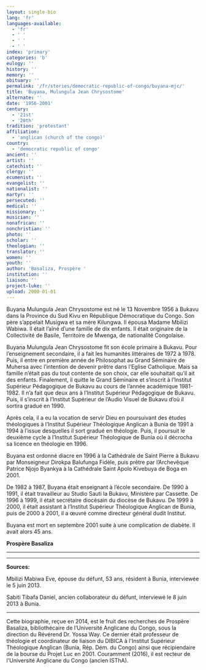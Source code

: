 ```yaml
---
layout: single-bio
lang: 'fr'
languages-available:
  - 'fr'
  - ' '
  - ' '
  - ' '
index: 'primary'
categories: 'b'
eulogy: ''
history: ''
memory: ''
obituary: ''
permalink: '/fr/stories/democratic-republic-of-congo/buyana-mjc/'
title: 'Buyana, Mulungula Jean Chrysostome'
alternate: ''
date: '1956-2001'
century:
  - '21st'
  - '20th'
tradition: 'protestant'
affiliation:
  - 'anglican (church of the congo)'
country:
  - 'democratic republic of congo'
ancient: ''
artist: ''
catechist: ''
clergy: ''
ecumenist: ''
evangelist: ''
nationalist: ''
martyr: ''
persecuted: ''
medical: ''
missionary: ''
musician: ''
nonafrican: ''
nonchristian: ''
photo: ''
scholar: ''
theologian: ''
translator: ''
women: ''
youth: ''
author: 'Basaliza, Prospère '
institution: ''
liaison: ''
project-luke: ''
upload: 2000-01-01
---
```



Buyana Mulungula Jean Chrysostome est n&eacute; le 13 Novembre 1956 &agrave; Bukavu dans la Province du Sud Kivu en R&eacute;publique D&eacute;mocratique du Congo. Son p&egrave;re s&rsquo;appelait Musigwa et sa m&egrave;re Kilungwa. Il &eacute;pousa Madame Mbilizi Wabiwa. Il &eacute;tait l&rsquo;a&icirc;n&eacute; d&rsquo;une famille de dix enfants. Il &eacute;tait originaire de la Collectivit&eacute; de Basile, Territoire de Mwenga, de nationalit&eacute; Congolaise.

Buyana Mulungula Jean Chrysostome fit son &eacute;cole primaire &agrave; Bukavu. Pour l&rsquo;enseignement secondaire, il a fait les humanit&eacute;s litt&eacute;raires de 1972 &agrave; 1978. Puis, il entre en premi&egrave;re ann&eacute;e de Philosophat au Grand S&eacute;minaire de Muhersa avec l&rsquo;intention de devenir pr&ecirc;tre dans l&rsquo;Eglise Catholique. Mais sa famille n&rsquo;&eacute;tait pas du tout contente de son choix, car elle souhaitait qu&rsquo;il ait des enfants. Finalement, il quitte le Grand S&eacute;minaire et s&rsquo;inscrit &agrave; l&rsquo;Institut Sup&eacute;rieur P&eacute;dagogique de Bukavu au cours de l&rsquo;ann&eacute;e acad&eacute;mique 1981-1982. Il n&rsquo;a fait que deux ans &agrave; l&rsquo;Institut Sup&eacute;rieur P&eacute;dagogique de Bukavu. Puis, il s&rsquo;inscrit &agrave; l&rsquo;Institut Sup&eacute;rieur de l&rsquo;Audio Visuel de Bukavu d&rsquo;o&ugrave; il sortira gradu&eacute; en 1990.

Apr&egrave;s cela, il a eu la vocation de servir Dieu en poursuivant des &eacute;tudes th&eacute;ologiques &agrave; l&rsquo;Institut Sup&eacute;rieur Th&eacute;ologique Anglican &agrave; Bunia de 1991 &agrave; 1994 &agrave; l&rsquo;issue desquelles il sort gradu&eacute; en th&eacute;ologie. Puis, il poursuit le deuxi&egrave;me cycle &agrave; l&rsquo;Institut Sup&eacute;rieur Th&eacute;ologique de Bunia o&ugrave; il d&eacute;crocha sa licence en th&eacute;ologie en 1996.

Buyana est ordonn&eacute; diacre en 1996 &agrave; la Cath&eacute;drale de Saint Pierre &agrave; Bukavu par Monseigneur Dirokpa Balufunga Fid&egrave;le, puis pr&ecirc;tre  par l&rsquo;Archev&ecirc;que Patrice Njojo Byankya &agrave; la Cath&eacute;drale Saint Apolo Kivebuya de Boga en 2001.

De 1982 &agrave; 1987, Buyana &eacute;tait enseignant &agrave; l&rsquo;&eacute;cole secondaire. De 1990 &agrave; 1991, il &eacute;tait travailleur au Studio Sauti la Bukavu, Minist&egrave;re par Cassette. De 1996 &agrave; 1999, il &eacute;tait secr&eacute;taire dioc&eacute;sain du dioc&egrave;se de Bukavu. De 1999  &agrave; 2000, il &eacute;tait assistant &agrave; l&rsquo;Institut Sup&eacute;rieur Th&eacute;ologique Anglican de Bunia, puis de 2000 &agrave; 2001, il a &oelig;uvr&eacute; comme directeur g&eacute;n&eacute;ral dudit Institut.

Buyana est mort en septembre 2001 suite &agrave; une complication de diab&egrave;te. Il avait alors 45 ans.

**Prosp&egrave;re Basaliza**

---

---

**Sources:**

Mbilizi Mabiwa Eve, &eacute;pouse du d&eacute;funt, 53 ans,  r&eacute;sident &agrave; Bunia, interview&eacute;e le 5 juin 2013.

Sabiti Tibafa Daniel, ancien collaborateur du d&eacute;funt, interview&eacute; le 8 juin 2013 &agrave; Bunia.

---

Cette biographie, re&ccedil;ue en 2014, est le fruit des recherches de Prosp&egrave;re Basaliza, biblioth&eacute;caire de l&rsquo;Universit&eacute; Anglicane du Congo, sous la direction du R&eacute;v&eacute;rend Dr. Yossa Way. Ce dernier &eacute;tait professeur de th&eacute;ologie et coordinateur de liaison du DIBICA &agrave; l'Institut Sup&eacute;rieur Th&eacute;ologique Anglican (Bunia, R&eacute;p. D&eacute;m. du Congo) ainsi que r&eacute;cipiendaire de la bourse du Projet Luc en 2001. Couramment (2016), il est recteur de l'Université Anglicane du Congo (ancien ISThA).